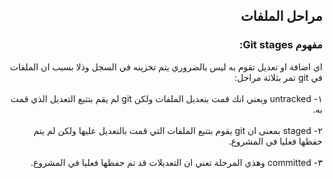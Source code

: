 ﻿
## <div dir=rtl> مراحل الملفات <div>
### <div dir=rtl> مفهوم Git stages: <div>
<div dir=rtl> اي اضافة او تعديل تقوم به ليس بالضروري يتم تخزينه في السجل وذلا بسبب ان الملفات في git تمر بثلاثة مراحل: <div>
<br/>
<div dir=rtl> ١- untracked ويعني انك قمت بتعديل  الملفات ولكن git لم يقم بتتبع التعديل الذي قمت به.<div>
<br/>
<div dir=rtl> ٢- staged بمعنى ان git يقوم بتتبع الملفات التي قمت بالتعديل عليها ولكن لم يتم حفظها فعليا في المشروع.<div>
<br/>
<div dir=rtl> ٣- committed وهذي المرحلة تعني ان التعديلات قد تم حفظها فعليا في المشروع.<div>
